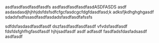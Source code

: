 asdfasdfasdfasdfasdfs
asdfasdfasdfasdfasdASDFASDS
asdf asdasdasdjhjhhjdsfdsfsdfcfgcfasdcgcfdgfdasdfasd;k adksfjkdhghghgasdf
sdadsfsdfssasdfasdfasdadsfasdfasdfafssfs

sdfdsfasdasdfasdfasdf
dszfasdfasdfasdfasdf
vfvdsfasdfasdf
fdsfdsfghfhgfasdfasdf
hjhjsadfasdf
asdf
adfasdf
fasdfadsfdasfadsasdf
asdfasdf
